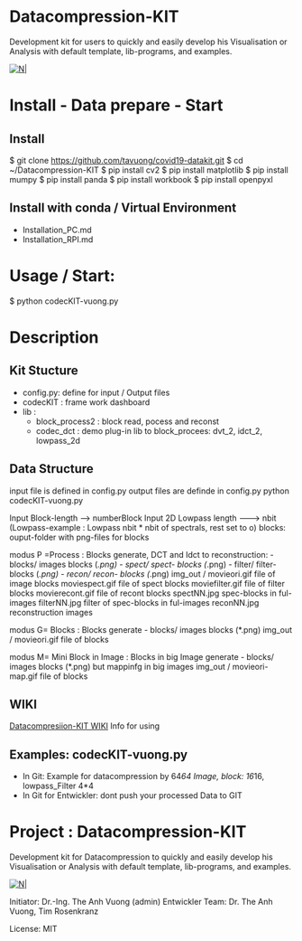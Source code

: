 # Datacompression-KIT
Development kit for users to quickly and easily develop his Visualisation or Analysis with default template, lib-programs, and examples.

[![N|](https://vuongblog.files.wordpress.com/2020/05/git_pt_vuong60.png)](https://vuongblog.wordpress.com)

# Install - Data prepare - Start 
## Install

$ git clone https://github.com/tavuong/covid19-datakit.git
$ cd ~/Datacompression-KIT
$ pip install cv2
$ pip install matplotlib
$ pip install mumpy
$ pip install panda
$ pip install workbook
$ pip install openpyxl

## Install with conda / Virtual Environment
- Installation_PC.md
- Installation_RPI.md

# Usage / Start:
$ python codecKIT-vuong.py

# Description

## Kit Stucture
- config.py: define for input / Output files
- codecKIT : frame work dashboard 
- lib :
    - block_process2 : block read, pocess and reconst
    - codec_dct      : demo  plug-in lib to block_procees: dvt_2, idct_2, lowpass_2d
## Data Structure
input file is defined in config.py 
output files are definde in config.py
python codecKIT-vuong.py

Input Block-length --> numberBlock
Input 2D Lowpass length ---> nbit (Lowpass-example : Lowpass nbit * nbit of spectrals, rest set to o)
blocks: ouput-folder with png-files for blocks

modus P =Process        : Blocks generate, DCT and Idct to reconstruction:
                            - blocks/ images blocks (*.png)
                            - spect/  spect- blocks (*.png)
                            - filter/ filter- blocks (*.png)
                            - recon/  recon- blocks (*.png)
                            img_out / movieori.gif file of image blocks
                                      moviespect.gif file of spect blocks
                                      moviefilter.gif file of filter blocks
                                      movierecont.gif file of recont blocks
                                      spectNN.jpg  spec-blocks in ful-images
                                      filterNN.jpg  filter of spec-blocks in ful-images
                                      reconNN.jpg reconstruction images

modus G= Blocks         : Blocks generate
                            - blocks/ images blocks (*.png)
                            img_out / movieori.gif file of blocks

modus M= Mini Block in Image   : Blocks in big Image generate
                                - blocks/ images blocks (*.png) but mappinfg in big images
                                img_out / movieori-map.gif file of blocks

## WIKI
[Datacompresiion-KIT WIKI](https://github.com/tavuong/covid19-datakit/wiki) Info for using

## Examples: codecKIT-vuong.py

- In Git: Example  for datacompression by 64*64 Image, block: 16*16, lowpass_Filter 4*4
- In Git for Entwickler: dont push your processed Data to GIT

# Project : Datacompression-KIT
Development kit for Datacompression to quickly and easily develop his Visualisation or Analysis with default template, lib-programs, and examples.

[![N|](https://vuongblog.files.wordpress.com/2020/05/git_pt_vuong60.png)](https://vuongblog.wordpress.com)

Initiator: Dr.-Ing. The Anh Vuong (admin)
Entwickler Team: Dr. The Anh Vuong, Tim Rosenkranz

License: MIT